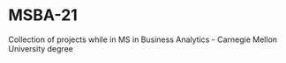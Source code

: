 # MSBA-21
 Collection of projects while in MS in Business Analytics - Carnegie Mellon University degree
